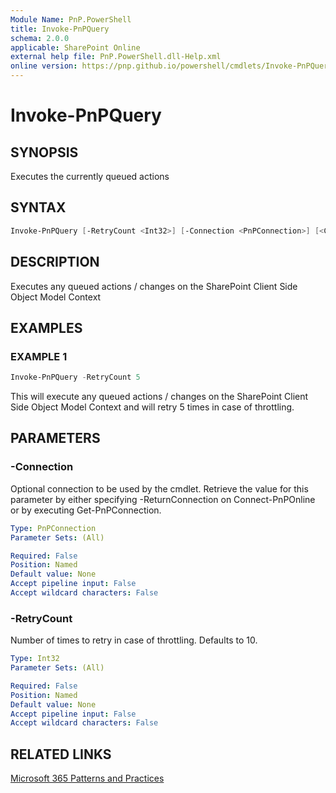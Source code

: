 ```yaml
---
Module Name: PnP.PowerShell
title: Invoke-PnPQuery
schema: 2.0.0
applicable: SharePoint Online
external help file: PnP.PowerShell.dll-Help.xml
online version: https://pnp.github.io/powershell/cmdlets/Invoke-PnPQuery.html
---
```

 
# Invoke-PnPQuery

## SYNOPSIS
Executes the currently queued actions

## SYNTAX

```powershell
Invoke-PnPQuery [-RetryCount <Int32>] [-Connection <PnPConnection>] [<CommonParameters>]
```

## DESCRIPTION
Executes any queued actions / changes on the SharePoint Client Side Object Model Context

## EXAMPLES

### EXAMPLE 1
```powershell
Invoke-PnPQuery -RetryCount 5
```

This will execute any queued actions / changes on the SharePoint Client Side Object Model Context and will retry 5 times in case of throttling.

## PARAMETERS

### -Connection
Optional connection to be used by the cmdlet. Retrieve the value for this parameter by either specifying -ReturnConnection on Connect-PnPOnline or by executing Get-PnPConnection.

```yaml
Type: PnPConnection
Parameter Sets: (All)

Required: False
Position: Named
Default value: None
Accept pipeline input: False
Accept wildcard characters: False
```

### -RetryCount
Number of times to retry in case of throttling. Defaults to 10.

```yaml
Type: Int32
Parameter Sets: (All)

Required: False
Position: Named
Default value: None
Accept pipeline input: False
Accept wildcard characters: False
```


## RELATED LINKS

[Microsoft 365 Patterns and Practices](https://aka.ms/m365pnp)

